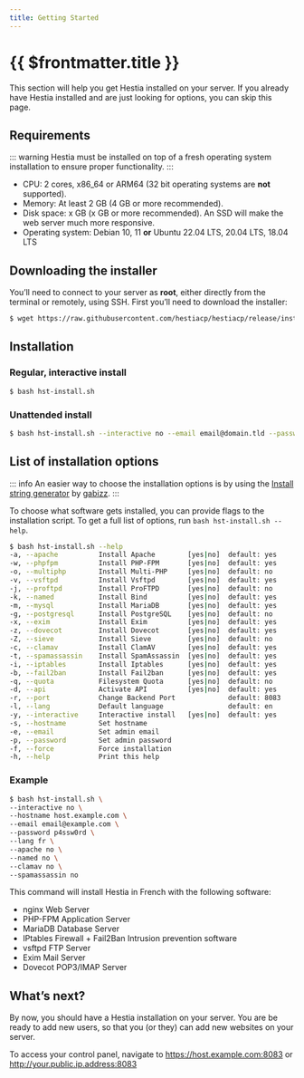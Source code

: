 ```yaml
---
title: Getting Started
---
```


# {{ $frontmatter.title }}

This section will help you get Hestia installed on your server. If you already have Hestia installed and are just looking for options, you can skip this page.

## Requirements

::: warning
Hestia must be installed on top of a fresh operating system installation to ensure proper functionality.
:::

- CPU: 2 cores, x86_64 or ARM64 (32 bit operating systems are **not** supported).
- Memory: At least 2 GB (4 GB or more recommended).
- Disk space: x GB (x GB or more recommended). An SSD will make the web server much more responsive.
- Operating system: Debian 10, 11 **or** Ubuntu 22.04 LTS, 20.04 LTS, 18.04 LTS

## Downloading the installer

You’ll need to connect to your server as **root**, either directly from the terminal or remotely, using SSH. First you’ll need to download the installer:

```sh
$ wget https://raw.githubusercontent.com/hestiacp/hestiacp/release/install/hst-install.sh
```

## Installation

### Regular, interactive install

```sh
$ bash hst-install.sh
```

### Unattended install

```sh
$ bash hst-install.sh --interactive no --email email@domain.tld --password p4ssw0rd --hostname hostname.domain.tld
```

## List of installation options

::: info
An easier way to choose the installation options is by using the [Install string generator](https://gabizz.github.io/hestiacp-scriptline-generator/) by [gabizz](https://github.com/gabizz).
:::

To choose what software gets installed, you can provide flags to the installation script. To get a full list of options, run `bash hst-install.sh --help`.

```sh
$ bash hst-install.sh --help
-a, --apache          Install Apache        [yes|no]  default: yes
-w, --phpfpm          Install PHP-FPM       [yes|no]  default: yes
-o, --multiphp        Install Multi-PHP     [yes|no]  default: no
-v, --vsftpd          Install Vsftpd        [yes|no]  default: yes
-j, --proftpd         Install ProFTPD       [yes|no]  default: no
-k, --named           Install Bind          [yes|no]  default: yes
-m, --mysql           Install MariaDB       [yes|no]  default: yes
-g, --postgresql      Install PostgreSQL    [yes|no]  default: no
-x, --exim            Install Exim          [yes|no]  default: yes
-z, --dovecot         Install Dovecot       [yes|no]  default: yes
-Z, --sieve           Install Sieve         [yes|no]  default: no
-c, --clamav          Install ClamAV        [yes|no]  default: yes
-t, --spamassassin    Install SpamAssassin  [yes|no]  default: yes
-i, --iptables        Install Iptables      [yes|no]  default: yes
-b, --fail2ban        Install Fail2ban      [yes|no]  default: yes
-q, --quota           Filesystem Quota      [yes|no]  default: no
-d, --api             Activate API          [yes|no]  default: yes
-r, --port            Change Backend Port             default: 8083
-l, --lang            Default language                default: en
-y, --interactive     Interactive install   [yes|no]  default: yes
-s, --hostname        Set hostname
-e, --email           Set admin email
-p, --password        Set admin password
-f, --force           Force installation
-h, --help            Print this help
```

### Example

```sh
$ bash hst-install.sh \
--interactive no \
--hostname host.example.com \
--email email@example.com \
--password p4ssw0rd \
--lang fr \
--apache no \
--named no \
--clamav no \
--spamassassin no
```

This command will install Hestia in French with the following software:

- nginx Web Server
- PHP-FPM Application Server
- MariaDB Database Server
- IPtables Firewall + Fail2Ban Intrusion prevention software
- vsftpd FTP Server
- Exim Mail Server
- Dovecot POP3/IMAP Server

## What’s next?

By now, you should have a Hestia installation on your server. You are be ready to add new users, so that you (or they) can add new websites on your server.

To access your control panel, navigate to https://host.example.com:8083 or http://your.public.ip.address:8083
